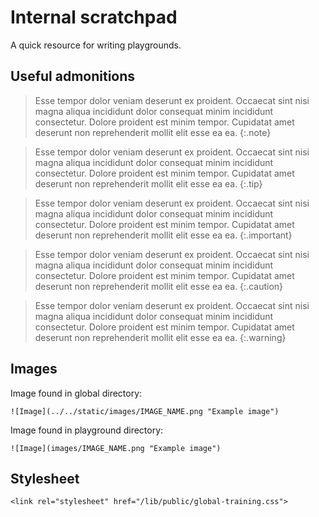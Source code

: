 # Internal scratchpad

A quick resource for writing playgrounds. 

## Useful admonitions

> Esse tempor dolor veniam deserunt ex proident. Occaecat sint nisi magna aliqua incididunt dolor consequat minim incididunt consectetur. Dolore proident est minim tempor. Cupidatat amet deserunt non reprehenderit mollit elit esse ea ea.
{:.note}

> Esse tempor dolor veniam deserunt ex proident. Occaecat sint nisi magna aliqua incididunt dolor consequat minim incididunt consectetur. Dolore proident est minim tempor. Cupidatat amet deserunt non reprehenderit mollit elit esse ea ea.
{:.tip}

> Esse tempor dolor veniam deserunt ex proident. Occaecat sint nisi magna aliqua incididunt dolor consequat minim incididunt consectetur. Dolore proident est minim tempor. Cupidatat amet deserunt non reprehenderit mollit elit esse ea ea.
{:.important}

> Esse tempor dolor veniam deserunt ex proident. Occaecat sint nisi magna aliqua incididunt dolor consequat minim incididunt consectetur. Dolore proident est minim tempor. Cupidatat amet deserunt non reprehenderit mollit elit esse ea ea.
{:.caution}

> Esse tempor dolor veniam deserunt ex proident. Occaecat sint nisi magna aliqua incididunt dolor consequat minim incididunt consectetur. Dolore proident est minim tempor. Cupidatat amet deserunt non reprehenderit mollit elit esse ea ea.
{:.warning}

## Images

Image found in global directory:

```
![Image](../../static/images/IMAGE_NAME.png "Example image")
```

Image found in playground directory: 

```
![Image](images/IMAGE_NAME.png "Example image")
```

## Stylesheet

```
<link rel="stylesheet" href="/lib/public/global-training.css">
```